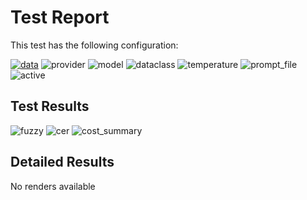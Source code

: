 # Test Report

This test has the following configuration:

<a href="/humanities_data_benchmark/benchmarks/medieval_manuscripts"><img src="https://img.shields.io/badge/data-medieval_manuscripts-lightgrey" alt="data"></a>&nbsp;<img src="https://img.shields.io/badge/provider-genai-green" alt="provider">&nbsp;<img src="https://img.shields.io/badge/model-gemini--2.0--flash--lite-blue" alt="model">&nbsp;<img src="https://img.shields.io/badge/dataclass-Document-purple" alt="dataclass">&nbsp;<img src="https://img.shields.io/badge/temperature-0.0-ffff00" alt="temperature">&nbsp;<img src="https://img.shields.io/badge/prompt_file-prompt.txt-lightgrey" alt="prompt_file">&nbsp;<img src="https://img.shields.io/badge/active-yes-brightgreen" alt="active">

## Test Results
<img src="https://img.shields.io/badge/fuzzy-0.601-brightgreen" alt="fuzzy">&nbsp;<img src="https://img.shields.io/badge/cer-0.424-brightgreen" alt="cer">&nbsp;<img src="https://img.shields.io/badge/cost_summary-{'total_input_tokens': 28176, 'total_output_tokens': 2624, 'total_tokens': 30800, 'input_cost_usd': 0.002113, 'output_cost_usd': 0.000787, 'total_cost_usd': 0.0029, 'pricing_date': '2025--10--24', 'input_price_per_million': 0.075, 'output_price_per_million': 0.3}-brightgreen" alt="cost_summary">&nbsp;

## Detailed Results
No renders available

